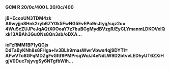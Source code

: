 #### GCM R 20/0c/400 L 20/0c/400
**jB+EcooUN3TDM4zk**<br/>**A9wyjjn8Hnk2ryb6ZY0k5FwNG5EvEPo9nJtyg/sqz2c=**<br/>**4WuScZUJPeJqAQtX0OoaY7z7buBGgMydBVzgR/EyCLYmanmLDKOVelQxk13ABAh3GuONs8Qn3sb/oDXA...**<br/><br/>
**ieFzRMM1BP1yQGjs**<br/>**DdTaByKNh8s8FHga+Iv3BLh9rnasWwrVbws4qj9DYTI=**<br/>**AFwVTo8GFqMDZgFvGItf9PMPrsqWo/J4eNdLW9D2btvvLEDhyUT6ZXiHgjV0Duc7sjyvgSy6NTgfbWih...**